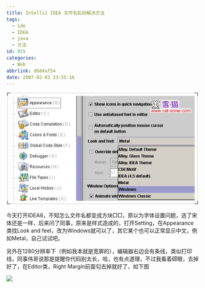 ```yaml
---
title: IntelliJ IDEA 文件名乱码解决方法
tags:
  - ide
  - IDEA
  - java
  - 方法
id: 915
categories:
  - Web
abbrlink: d684af54
date: 2007-02-03 23:55:16
---
```


![](/images/2007/02/03_200702040012440565_12745.jpg)

今天打开IDEA6，不知怎么文件名都变成方块□□，原以为字体设置问题，选了宋体还是一样，后来问了同事，原来是样式造成的，打开Setting，在Appearance类找Look and feel，改为Windows就可以了，其它某个也可以正常显示中文，例如Metal，自己试试吧。

另外在1280分辨率下（例如我本就是宽屏的），编辑器右边会有条线，类似打印线，同事伟哥说那是提醒你代码别太长，哈，也有点道理，不过我看着碍眼，去掉好了，在Editor类，Right Margin前面勾去掉就好了，如下图

![](/blog/upload/2007/2/200702040012507244.jpg)